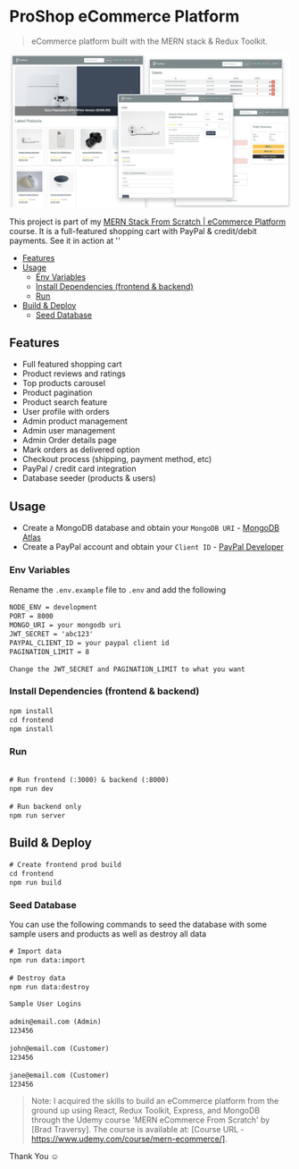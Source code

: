 # ProShop eCommerce Platform

> eCommerce platform built with the MERN stack & Redux Toolkit.

<img src="./frontend/public/images/screens.png">

This project is part of my [MERN Stack From Scratch | eCommerce Platform](https://github.com/sopanha09/e-commerce-platform.git) course. It is a full-featured shopping cart with PayPal & credit/debit payments. See it in action at ''

- [Features](#features)
- [Usage](#usage)
  - [Env Variables](#env-variables)
  - [Install Dependencies (frontend & backend)](#install-dependencies-frontend--backend)
  - [Run](#run)
- [Build & Deploy](#build--deploy)
  - [Seed Database](#seed-database)

## Features

- Full featured shopping cart
- Product reviews and ratings
- Top products carousel
- Product pagination
- Product search feature
- User profile with orders
- Admin product management
- Admin user management
- Admin Order details page
- Mark orders as delivered option
- Checkout process (shipping, payment method, etc)
- PayPal / credit card integration
- Database seeder (products & users)

## Usage

- Create a MongoDB database and obtain your `MongoDB URI` - [MongoDB Atlas](https://www.mongodb.com/cloud/atlas/register)
- Create a PayPal account and obtain your `Client ID` - [PayPal Developer](https://developer.paypal.com/)

### Env Variables

Rename the `.env.example` file to `.env` and add the following

```
NODE_ENV = development
PORT = 8000
MONGO_URI = your mongodb uri
JWT_SECRET = 'abc123'
PAYPAL_CLIENT_ID = your paypal client id
PAGINATION_LIMIT = 8
```

`Change the JWT_SECRET and PAGINATION_LIMIT to what you want`

### Install Dependencies (frontend & backend)

```
npm install
cd frontend
npm install
```

### Run

```

# Run frontend (:3000) & backend (:8000)
npm run dev

# Run backend only
npm run server
```

## Build & Deploy

```
# Create frontend prod build
cd frontend
npm run build
```

### Seed Database

You can use the following commands to seed the database with some sample users and products as well as destroy all data

```
# Import data
npm run data:import

# Destroy data
npm run data:destroy
```

```
Sample User Logins

admin@email.com (Admin)
123456

john@email.com (Customer)
123456

jane@email.com (Customer)
123456
```

> Note: I acquired the skills to build an eCommerce platform from the ground up using React, Redux Toolkit, Express, and MongoDB through the Udemy course 'MERN eCommerce From Scratch' by [Brad Traversy]. The course is available at: [Course URL - https://www.udemy.com/course/mern-ecommerce/].

Thank You ☺
